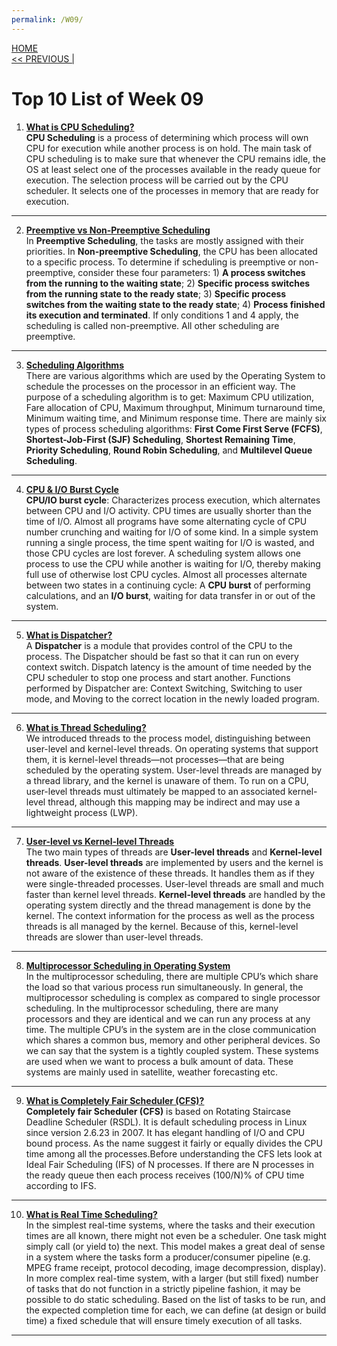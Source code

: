 ```yaml
---
permalink: /W09/
---
```

[HOME](../)<br>
[<< PREVIOUS |](../W08/)<br>

# Top 10 List of Week 09

1. **[What is CPU Scheduling?](https://www.guru99.com/cpu-scheduling-algorithms.html)** <br>
**CPU Scheduling** is a process of determining which process will own CPU for execution while another process is on hold. The main task of CPU scheduling is to make sure that whenever the CPU remains idle, the OS at least select one of the processes available in the ready queue for execution. The selection process will be carried out by the CPU scheduler. It selects one of the processes in memory that are ready for execution. <br>
* * *

2. **[Preemptive vs Non-Preemptive Scheduling](https://www.geeksforgeeks.org/preemptive-and-non-preemptive-scheduling/)** <br>
In **Preemptive Scheduling**, the tasks are mostly assigned with their priorities. In **Non-preemptive Scheduling**, the CPU has been allocated to a specific process. To determine if scheduling is preemptive or non-preemptive, consider these four parameters: 1) **A process switches from the running to the waiting state**; 2) **Specific process switches from the running state to the ready state**; 3) **Specific process switches from the waiting state to the ready state**; 4) **Process finished its execution and terminated**. If only conditions 1 and 4 apply, the scheduling is called non-preemptive. All other scheduling are preemptive.<br>
* * *

3. **[Scheduling Algorithms](https://www.javatpoint.com/os-scheduling-algorithms)** <br>
There are various algorithms which are used by the Operating System to schedule the processes on the processor in an efficient way. The purpose of a scheduling algorithm is to get: Maximum CPU utilization, Fare allocation of CPU, Maximum throughput, Minimum turnaround time, Minimum waiting time, and Minimum response time. There are mainly six types of process scheduling algorithms: **First Come First Serve (FCFS)**, **Shortest-Job-First (SJF) Scheduling**, **Shortest Remaining Time**, **Priority Scheduling**, **Round Robin Scheduling**, and **Multilevel Queue Scheduling**. <br>
* * *

4. **[CPU & I/O Burst Cycle](https://www.cs.uic.edu/~jbell/CourseNotes/OperatingSystems/6_CPU_Scheduling.html)** <br>
**CPU/IO burst cycle**: Characterizes process execution, which alternates between CPU and I/O activity. CPU times are usually shorter than the time of I/O. Almost all programs have some alternating cycle of CPU number crunching and waiting for I/O of some kind. In a simple system running a single process, the time spent waiting for I/O is wasted, and those CPU cycles are lost forever. A scheduling system allows one process to use the CPU while another is waiting for I/O, thereby making full use of otherwise lost CPU cycles. Almost all processes alternate between two states in a continuing cycle: A **CPU burst** of performing calculations, and an **I/O burst**, waiting for data transfer in or out of the system. <br>
* * *

5. **[What is Dispatcher?]()** <br>
A **Dispatcher** is a module that provides control of the CPU to the process. The Dispatcher should be fast so that it can run on every context switch. Dispatch latency is the amount of time needed by the CPU scheduler to stop one process and start another. Functions performed by Dispatcher are: Context Switching, Switching to user mode, and Moving to the correct location in the newly loaded program. <br>
* * *

6. **[What is Thread Scheduling?](https://www.geeksforgeeks.org/thread-scheduling/)** <br>
We introduced threads to the process model, distinguishing between user-level and kernel-level threads. On operating systems that support them, it is kernel-level threads—not processes—that are being scheduled by the operating system. User-level threads are managed by a thread library, and the kernel is unaware of them. To run on a CPU, user-level threads must ultimately be mapped to an associated kernel-level thread, although this mapping may be indirect and may use a lightweight process (LWP). <br>
* * *

7. **[User-level vs Kernel-level Threads](https://www.tutorialspoint.com/user-level-threads-and-kernel-level-threads#:~:text=Kernel%2Dlevel%20threads%20are%20handled,slower%20than%20user%2Dlevel%20threads.)** <br>
The two main types of threads are **User-level threads** and **Kernel-level threads**. **User-level threads** are implemented by users and the kernel is not aware of the existence of these threads. It handles them as if they were single-threaded processes. User-level threads are small and much faster than kernel level threads. **Kernel-level threads** are handled by the operating system directly and the thread management is done by the kernel. The context information for the process as well as the process threads is all managed by the kernel. Because of this, kernel-level threads are slower than user-level threads. <br>
* * *

8. **[Multiprocessor Scheduling in Operating System](https://www.includehelp.com/operating-systems/multiprocessor-scheduling-in-operating-system.aspx#:~:text=In%20the%20multiprocessor%20scheduling%2C%20there%20are%20many%20processors%20and%20they,is%20a%20tightly%20coupled%20system.)** <br>
In the multiprocessor scheduling, there are multiple CPU’s which share the load so that various process run simultaneously. In general, the multiprocessor scheduling is complex as compared to single processor scheduling. In the multiprocessor scheduling, there are many processors and they are identical and we can run any process at any time. The multiple CPU’s in the system are in the close communication which shares a common bus, memory and other peripheral devices. So we can say that the system is a tightly coupled system. These systems are used when we want to process a bulk amount of data. These systems are mainly used in satellite, weather forecasting etc. <br>
* * *

9. **[What is Completely Fair Scheduler (CFS)?](https://www.geeksforgeeks.org/completely-fair-scheduler-cfs-and-brain-fuck-scheduler-bfs/)** <br>
**Completely fair Scheduler (CFS)** is based on Rotating Staircase Deadline Scheduler (RSDL). It is default scheduling process in Linux since version 2.6.23 in 2007. It has elegant handling of I/O and CPU bound process. As the name suggest it fairly or equally divides the CPU time among all the processes.Before understanding the CFS lets look at Ideal Fair Scheduling (IFS) of N processes. If there are N processes in the ready queue then each process receives (100/N)% of CPU time according to IFS. <br>
* * *

10. **[What is Real Time Scheduling?](http://web.cs.ucla.edu/classes/spring16/cs111/supp/realtime.html)** <br>
In the simplest real-time systems, where the tasks and their execution times are all known, there might not even be a scheduler. One task might simply call (or yield to) the next. This model makes a great deal of sense in a system where the tasks form a producer/consumer pipeline (e.g. MPEG frame receipt, protocol decoding, image decompression, display). In more complex real-time system, with a larger (but still fixed) number of tasks that do not function in a strictly pipeline fashion, it may be possible to do static scheduling. Based on the list of tasks to be run, and the expected completion time for each, we can define (at design or build time) a fixed schedule that will ensure timely execution of all tasks. <br>
* * *
